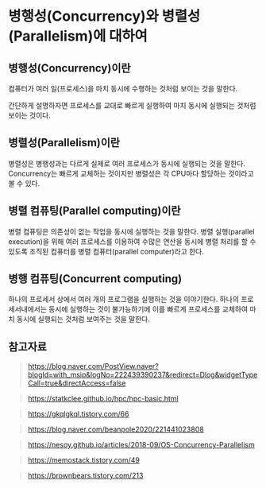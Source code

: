# 병행성(Concurrency)와 병렬성(Parallelism)에 대하여

## 병행성(Concurrency)이란

컴퓨터가 여러 일(프로세스)을 마치 동시에 수행하는 것처럼 보이는 것을 말한다.

간단하게 설명하자면 프로세스를 교대로 빠르게 실행하여 마치 동시에 실행되는 것처럼 보이는 것이다.

## 병렬성(Parallelism)이란

병렬성은 병행성과는 다르게 실제로 여러 프로세스가 동시에 실행되는 것을 말한다. Concurrency는 빠르게 교체하는 것이지만 병렬성은 각 CPU마다 할당하는 것이라고 볼 수 있다.

## 병렬 컴퓨팅(Parallel computing)이란

병렬 컴퓨팅은 의존성이 없는 작업을 동시에 실행하는 것을 말한다. 병렬 실행(parallel execution)을 위해 여러 프로세스를 이용하여 수많은 연산을 동시에 병렬 처리를 할 수 있도록 조직된 컴퓨터를 병렬 컴퓨터(parallel computer)라고 한다.

## 병행 컴퓨팅(Concurrent computing)

하나의 프로세서 상에서 여러 개의 프로그램을 실행하는 것을 이야기한다. 하나의 프로세서내에서는 동시에 실행하는 것이 불가능하기에 이를 빠르게 프로세스를 교체하여 마치 동시에 실행되는 것처럼 보여주는 것을 말한다.

## 참고자료

> https://blog.naver.com/PostView.naver?blogId=with_msip&logNo=222439390237&redirect=Dlog&widgetTypeCall=true&directAccess=false

> https://statkclee.github.io/hpc/hpc-basic.html

> https://gkqlgkql.tistory.com/66

> https://blog.naver.com/beanpole2020/221441023808

> https://nesoy.github.io/articles/2018-09/OS-Concurrency-Parallelism

> https://memostack.tistory.com/49

> https://brownbears.tistory.com/213
